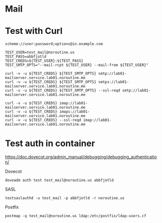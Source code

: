 Mail
===

# Test with Curl

```
scheme://user:password;options@in.example.com
```

```
TEST_USER=test_mail@noroutine.us
TEST_PASS=abbfjotld
TEST_CREDS=${TEST_USER}:${TEST_PASS}
TEST_SMTP_OPTS="--mail-rcpt ${TEST_USER} --mail-from ${TEST_USER}"

curl -v -u ${TEST_CREDS} ${TEST_SMTP_OPTS} smtp://lab01-mailserver.service.lab01.noroutine.me
curl -v -u ${TEST_CREDS} ${TEST_SMTP_OPTS} smtps://lab01-mailserver.service.lab01.noroutine.me
curl -v -u ${TEST_CREDS} ${TEST_SMTP_OPTS} --ssl-reqd smtp://lab01-mailserver.service.lab01.noroutine.me

curl -v -u ${TEST_CREDS} imap://lab01-mailserver.service.lab01.noroutine.me
curl -v -u ${TEST_CREDS} imaps://lab01-mailserver.service.lab01.noroutine.me
curl -v -u ${TEST_CREDS} --ssl-reqd imap://lab01-mailserver.service.lab01.noroutine.me
```

# Test auth in container

https://doc.dovecot.org/admin_manual/debugging/debugging_authentication/

Dovecot
```
doveadm auth test test_mail@noroutine.us abbfjotld
```

SASL

```
testsaslauthd -u test_mail -p abbfjotld -r noroutine.us
```

Postfix

```
postmap -q test_mail@noroutine.us ldap:/etc/postfix/ldap-users.cf
```